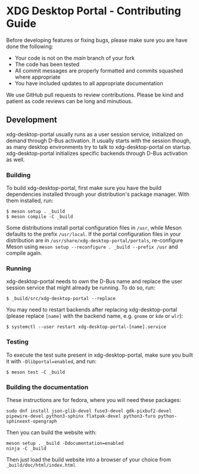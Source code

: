 # XDG Desktop Portal - Contributing Guide

Before developing features or fixing bugs, please make sure you are have done
the following:

- Your code is not on the *main* branch of your fork
- The code has been tested
- All commit messages are properly formatted and commits squashed where
  appropriate
- You have included updates to all appropriate documentation

We use GitHub pull requests to review contributions. Please be kind and patient
as code reviews can be long and minutious.

## Development

xdg-desktop-portal usually runs as a user session service, initialized on
demand through D-Bus activation. It usually starts with the session though,
as many desktop environments try to talk to xdg-desktop-portal on startup.
xdg-desktop-portal initializes specific backends through D-Bus activation
as well.

### Building

To build xdg-desktop-portal, first make sure you have the build dependencies
installed through your distribution's package manager. With them installed,
run:

```
$ meson setup . _build
$ meson compile -C _build
```

Some distributions install portal configuration files in `/usr`, while Meson
defaults to the prefix `/usr/local`. If the portal configuration files in your
distribution are in `/usr/share/xdg-desktop-portal/portals`, re-configure
Meson using `meson setup --reconfigure . _build --prefix /usr` and compile
again.

### Running

xdg-desktop-portal needs to own the D-Bus name and replace the user session
service that might already be running. To do so, run:

```
$ _build/src/xdg-desktop-portal --replace
```

You may need to restart backends after replacing xdg-desktop-portal (please
replace `[name]` with the backend name, e.g. `gnome` or `kde` or `wlr`):

```
$ systemctl --user restart xdg-desktop-portal-[name].service
```

### Testing

To execute the test suite present in xdg-desktop-portal, make sure you built it
with `-Dlibportal=enabled`, and run:

```
$ meson test -C _build
```

### Building the documentation

These instructions are for fedora, where you will need these packages:

```
sudo dnf install json-glib-devel fuse3-devel gdk-pixbuf2-devel pipewire-devel python3-sphinx flatpak-devel python3-furo python-sphinxext-opengraph
```

Then you can build the website with:

```
meson setup . _build -Ddocumentation=enabled
ninja -C _build
```

Then just load the build website into a browser of your choice from `_build/doc/html/index.html`
